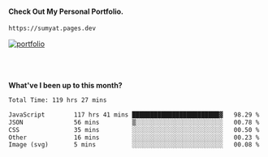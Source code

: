 #### Check Out My Personal Portfolio.
````bash
https://sumyat.pages.dev
````

<a href='https://sumyat.pages.dev/'>
    <img src='https://github.com/sumyat-aung/sumyat-aung/assets/108873224/c9b4f2be-c585-4dd3-84e1-692c3854a6d8' alt='portfolio' align='center' />
</a>


<br />
<br />


<br />
<br />

**What've I been up to this month?**

<!--START_SECTION:waka-->

```txt
Total Time: 119 hrs 27 mins

JavaScript        117 hrs 41 mins ████████████████████████▓   98.29 %
JSON              56 mins         ▒░░░░░░░░░░░░░░░░░░░░░░░░   00.78 %
CSS               35 mins         ░░░░░░░░░░░░░░░░░░░░░░░░░   00.50 %
Other             16 mins         ░░░░░░░░░░░░░░░░░░░░░░░░░   00.23 %
Image (svg)       5 mins          ░░░░░░░░░░░░░░░░░░░░░░░░░   00.08 %
```

<!--END_SECTION:waka-->




